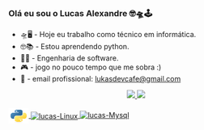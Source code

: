 ### Olá eu sou o Lucas Alexandre 🤓🛸🕹️

- 🛸🖥️ - Hoje eu trabalho como técnico em informática.
- 🤓📚 - Estou aprendendo python.
- 🍷🗿 - Engenharia de software.
- 🎮 - jogo no pouco tempo que me sobra :)
- 📩 - email profissional: lukasdevcafe@gmail.com


<div align="center">
  <a href="https://github.com/LuscaCoffee">
  <img height="180em" src="https://github-readme-stats.vercel.app/api?username=LuscaCoffee&show_icons=true&theme=gotham&include_all_commits=true&count_private=true"/>
  <img height="180em" src="https://github-readme-stats.vercel.app/api/top-langs/?username=LuscaCoffee&layout=compact&langs_count=7&theme=gotham"/>
</div>
  <div style="display: inline_block"><br>
 <img align="center" alt="Lucas-Python" height="30" width="40" src="https://raw.githubusercontent.com/devicons/devicon/master/icons/python/python-original.svg">
 <img align="center" alt="lucas-Linux" height="30" width="40" src="https://cdn.jsdelivr.net/gh/devicons/devicon/icons/linux/linux-original.svg" />
 <img aling="right" alt="lucas-Mysql" height="30" width="40" src="https://cdn.jsdelivr.net/gh/devicons/devicon/icons/mysql/mysql-original.svg" />
  
           
          
